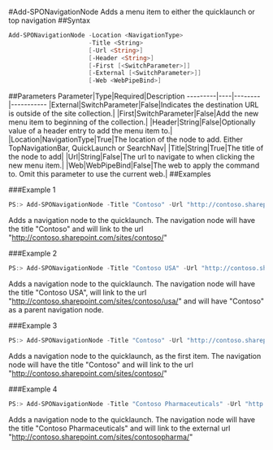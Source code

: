 #Add-SPONavigationNode
Adds a menu item to either the quicklaunch or top navigation
##Syntax
```powershell
Add-SPONavigationNode -Location <NavigationType>
                      -Title <String>
                      [-Url <String>]
                      [-Header <String>]
                      [-First [<SwitchParameter>]]
                      [-External [<SwitchParameter>]]
                      [-Web <WebPipeBind>]
```


##Parameters
Parameter|Type|Required|Description
---------|----|--------|-----------
|External|SwitchParameter|False|Indicates the destination URL is outside of the site collection.|
|First|SwitchParameter|False|Add the new menu item to beginning of the collection.|
|Header|String|False|Optionally value of a header entry to add the menu item to.|
|Location|NavigationType|True|The location of the node to add. Either TopNavigationBar, QuickLaunch or SearchNav|
|Title|String|True|The title of the node to add|
|Url|String|False|The url to navigate to when clicking the new menu item.|
|Web|WebPipeBind|False|The web to apply the command to. Omit this parameter to use the current web.|
##Examples

###Example 1
```powershell
PS:> Add-SPONavigationNode -Title "Contoso" -Url "http://contoso.sharepoint.com/sites/contoso/" -Location "QuickLaunch"
```
Adds a navigation node to the quicklaunch. The navigation node will have the title "Contoso" and will link to the url "http://contoso.sharepoint.com/sites/contoso/"

###Example 2
```powershell
PS:> Add-SPONavigationNode -Title "Contoso USA" -Url "http://contoso.sharepoint.com/sites/contoso/usa/" -Location "QuickLaunch" -Header "Contoso"
```
Adds a navigation node to the quicklaunch. The navigation node will have the title "Contoso USA", will link to the url "http://contoso.sharepoint.com/sites/contoso/usa/" and will have "Contoso" as a parent navigation node.

###Example 3
```powershell
PS:> Add-SPONavigationNode -Title "Contoso" -Url "http://contoso.sharepoint.com/sites/contoso/" -Location "QuickLaunch" -First
```
Adds a navigation node to the quicklaunch, as the first item. The navigation node will have the title "Contoso" and will link to the url "http://contoso.sharepoint.com/sites/contoso/"

###Example 4
```powershell
PS:> Add-SPONavigationNode -Title "Contoso Pharmaceuticals" -Url "http://contoso.sharepoint.com/sites/contosopharma/" -Location "QuickLaunch" -External
```
Adds a navigation node to the quicklaunch. The navigation node will have the title "Contoso Pharmaceuticals" and will link to the external url "http://contoso.sharepoint.com/sites/contosopharma/"
